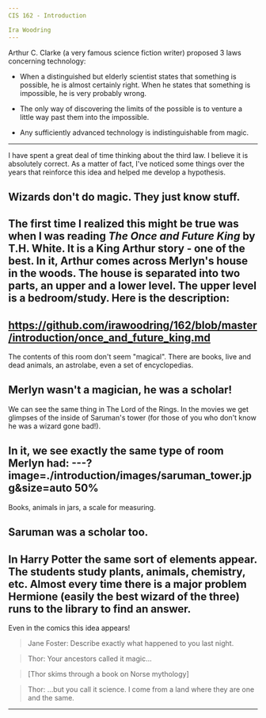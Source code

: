 ```yaml
---
CIS 162 - Introduction

Ira Woodring
---
```

Arthur C. Clarke (a very famous science fiction writer) proposed 3 laws concerning technology:

- When a distinguished but elderly scientist states that something is possible, he is almost certainly right. When he states that something is impossible, he is very probably wrong.

- The only way of discovering the limits of the possible is to venture a little way past them into the impossible.

- Any sufficiently advanced technology is indistinguishable from magic.
---
I have spent a great deal of time thinking about the third law.  I believe it is absolutely correct.  As a matter of fact, I've noticed some things over the years that reinforce this idea and helped me develop a hypothesis.

Wizards don't do magic.  They just know stuff.
---
The first time I realized this might be true was when I was reading *The Once and Future King* by T.H. White.  It is a King Arthur story - one of the best.  In it, Arthur comes across Merlyn's house in the woods.  The house is separated into two parts, an upper and a lower level.  The upper level is a bedroom/study.  Here is the description:
---
https://github.com/irawoodring/162/blob/master/introduction/once_and_future_king.md
---
The contents of this room don't seem "magical".  There are books, live and dead animals, an astrolabe, even a set of encyclopedias.

Merlyn wasn't a magician, he was a scholar!
---
We can see the same thing in The Lord of the Rings.  In the movies we get glimpses of the inside of Saruman's tower (for those of you who don't know he was a wizard gone bad!).

In it, we see exactly the same type of room Merlyn had:
---?image=./introduction/images/saruman_tower.jpg&size=auto 50%
---
Books, animals in jars, a scale for measuring.

Saruman was a scholar too.
---
In Harry Potter the same sort of elements appear.  The students study plants, animals, chemistry, etc.  Almost every time there is a major problem Hermione (easily the best wizard of the three) runs to the library to find an answer.
---
Even in the comics this idea appears!

>Jane Foster: Describe exactly what happened to you last night.

>Thor: Your ancestors called it magic...

>[Thor skims through a book on Norse mythology]

>Thor: ...but you call it science. I come from a land where they are one and the same.
---
